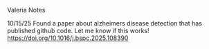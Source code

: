 Valeria Notes

10/15/25
Found a paper about alzheimers disease detection that has published github code. Let me know if this works! 
https://doi.org/10.1016/j.bspc.2025.108390
